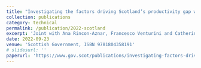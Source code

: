 ```yaml
---
title: "Investigating the factors driving Scotland’s productivity gap with international countries"
collection: publications
category: technical
permalink: /publication/2022-scotland
excerpt: 'Joint with Ana Rincon-Aznar, Francesco Venturini and Catherine Robinson. Covered by [The Times](https://www.thetimes.com/uk/scotland/article/land-of-innovators-left-behind-and-losing-the-best-of-its-talent-abroad-wdfg3vthx)'
date: 2022-09-23
venue: 'Scottish Government, ISBN 9781804358191'
# slidesurl: ''
paperurl: 'https://www.gov.scot/publications/investigating-factors-driving-scotlands-productivity-gap-international-countries/'
---
```

